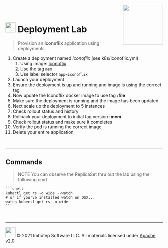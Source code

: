 <img src="../assets/k8sland.png" align="right" width="128" height="auto"/>

<br/>

# <img src="../assets/lab.png" width="32" height="auto"/> Deployment Lab

> Provision an **Iconoflix** application using deployments.

1. Create a deployment named *iconoflix* (see k8s/iconoflix.yml)
   1. Using image: [Iconoflix](https://quay.io/repository/imhotepio/iconoflix)
   2. Use the tag `mem`
   3. Use label selector `app=iconoflix`
2. Launch your deployment
3. Ensure the deployment is up and running and image is using the correct tag
4. Now update the Iconoflix docker image to use tag **:file**
5. Make sure the deployment is running and the image has been updated
6. Next scale up the deployment to 5 instances
7. Check rollout status and history
8. Rollback your deployment to initial tag version **:mem**
9. Check rollout status and make sure it completes
10. Verify the pod is running the correct image
11. Delete your entire application

<br/>

---

## Commands

> NOTE You can observe the ReplicaSet thru out the lab using the following cmd

    ```shell
    kubectl get rs -o wide --watch
    # or if you've installed watch on OSX...
    watch kubectl get rs -o wide
    ```

<br/>

---
<img src="../assets/imhotep_logo.png" width="32" height="auto"/> © 2021 Imhotep Software LLC.
All materials licensed under [Apache v2.0](http://www.apache.org/licenses/LICENSE-2.0)